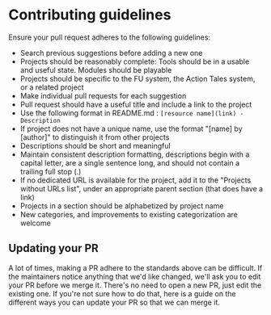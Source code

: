# Contributing guidelines

Ensure your pull request adheres to the following guidelines:

* Search previous suggestions before adding a new one
* Projects should be reasonably complete: Tools should be in a usable and useful state. Modules should be playable
* Projects should be specific to the FU system, the Action Tales system, or a related project
* Make individual pull requests for each suggestion
* Pull request should have a useful title and include a link to the project
* Use the following format in README.md : `[resource name](link) - Description`
* If project does not have a unique name, use the format "[name] by [author]" to distinguish it from other projects
* Descriptions should be short and meaningful
* Maintain consistent description formatting, descriptions begin with a capital letter, are a single sentence long, and should not contain a trailing full stop (.)
* If no dedicated URL is available for the project, add it to the "Projects without URLs list", under an appropriate parent section (that does have a link)
* Projects in a section should be alphabetized by project name
* New categories, and improvements to existing categorization are welcome

## Updating your PR

A lot of times, making a PR adhere to the standards above can be difficult. If the maintainers notice anything that we'd like changed, we'll ask you to edit your PR before we merge it. There's no need to open a new PR, just edit the existing one. If you're not sure how to do that, here is a guide on the different ways you can update your PR so that we can merge it.

